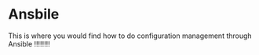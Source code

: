 # Ansbile

This is where you would find how to do configuration management through Ansible !!!!!!!!
